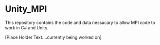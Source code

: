 # Unity_MPI
This repository contains the code and data nessacary to allow MPI code to work in C# and Unity.

[Place Holder Text....currently being worked on]
